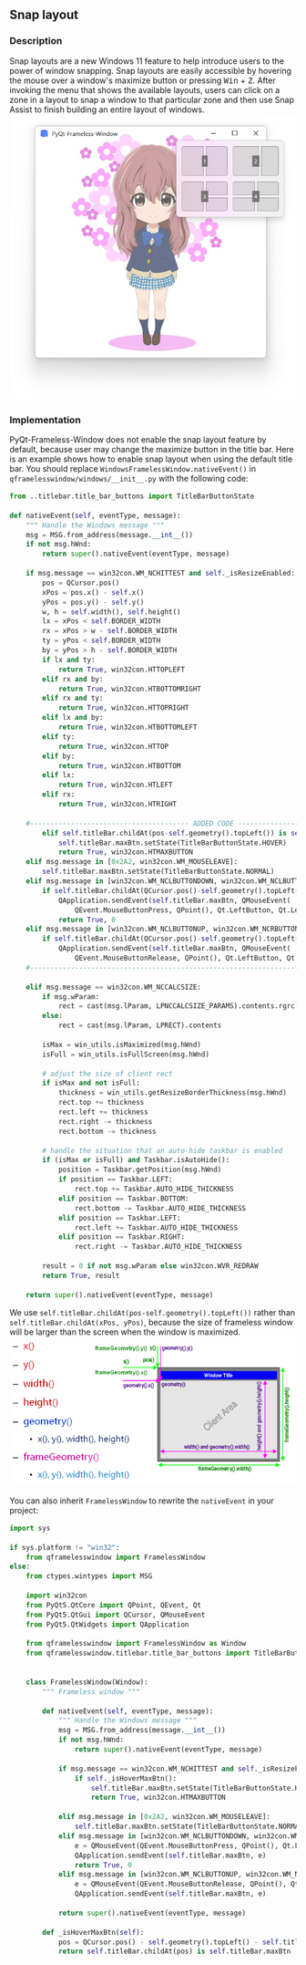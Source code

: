 ## Snap layout

### Description
Snap layouts are a new Windows 11 feature to help introduce users to the power of window snapping. Snap layouts are easily accessible by hovering the mouse over a window's maximize button or pressing <kbd>Win</kbd> + <kbd>Z</kbd>. After invoking the menu that shows the available layouts, users can click on a zone in a layout to snap a window to that particular zone and then use Snap Assist to finish building an entire layout of windows.
![](./_static/snap_layout.png)

### Implementation
PyQt-Frameless-Window does not enable the snap layout feature by default, because user may change the maximize button in the title bar. Here is an example shows how to enable snap layout when using the default title bar. You should replace `WindowsFramelessWindow.nativeEvent()` in `qframelesswindow/windows/__init__.py` with the following code:
```python
from ..titlebar.title_bar_buttons import TitleBarButtonState

def nativeEvent(self, eventType, message):
    """ Handle the Windows message """
    msg = MSG.from_address(message.__int__())
    if not msg.hWnd:
        return super().nativeEvent(eventType, message)

    if msg.message == win32con.WM_NCHITTEST and self._isResizeEnabled:
        pos = QCursor.pos()
        xPos = pos.x() - self.x()
        yPos = pos.y() - self.y()
        w, h = self.width(), self.height()
        lx = xPos < self.BORDER_WIDTH
        rx = xPos > w - self.BORDER_WIDTH
        ty = yPos < self.BORDER_WIDTH
        by = yPos > h - self.BORDER_WIDTH
        if lx and ty:
            return True, win32con.HTTOPLEFT
        elif rx and by:
            return True, win32con.HTBOTTOMRIGHT
        elif rx and ty:
            return True, win32con.HTTOPRIGHT
        elif lx and by:
            return True, win32con.HTBOTTOMLEFT
        elif ty:
            return True, win32con.HTTOP
        elif by:
            return True, win32con.HTBOTTOM
        elif lx:
            return True, win32con.HTLEFT
        elif rx:
            return True, win32con.HTRIGHT

    #--------------------------------------- ADDED CODE --------------------------------------#
        elif self.titleBar.childAt(pos-self.geometry().topLeft()) is self.titleBar.maxBtn:
            self.titleBar.maxBtn.setState(TitleBarButtonState.HOVER)
            return True, win32con.HTMAXBUTTON
    elif msg.message in [0x2A2, win32con.WM_MOUSELEAVE]:
        self.titleBar.maxBtn.setState(TitleBarButtonState.NORMAL)
    elif msg.message in [win32con.WM_NCLBUTTONDOWN, win32con.WM_NCLBUTTONDBLCLK]:
        if self.titleBar.childAt(QCursor.pos()-self.geometry().topLeft()) is self.titleBar.maxBtn:
            QApplication.sendEvent(self.titleBar.maxBtn, QMouseEvent(
                QEvent.MouseButtonPress, QPoint(), Qt.LeftButton, Qt.LeftButton, Qt.NoModifier))
            return True, 0
    elif msg.message in [win32con.WM_NCLBUTTONUP, win32con.WM_NCRBUTTONUP]:
        if self.titleBar.childAt(QCursor.pos()-self.geometry().topLeft()) is self.titleBar.maxBtn:
            QApplication.sendEvent(self.titleBar.maxBtn, QMouseEvent(
                QEvent.MouseButtonRelease, QPoint(), Qt.LeftButton, Qt.LeftButton, Qt.NoModifier))
    #------------------------------------------------------------------------------------------#

    elif msg.message == win32con.WM_NCCALCSIZE:
        if msg.wParam:
            rect = cast(msg.lParam, LPNCCALCSIZE_PARAMS).contents.rgrc[0]
        else:
            rect = cast(msg.lParam, LPRECT).contents

        isMax = win_utils.isMaximized(msg.hWnd)
        isFull = win_utils.isFullScreen(msg.hWnd)

        # adjust the size of client rect
        if isMax and not isFull:
            thickness = win_utils.getResizeBorderThickness(msg.hWnd)
            rect.top += thickness
            rect.left += thickness
            rect.right -= thickness
            rect.bottom -= thickness

        # handle the situation that an auto-hide taskbar is enabled
        if (isMax or isFull) and Taskbar.isAutoHide():
            position = Taskbar.getPosition(msg.hWnd)
            if position == Taskbar.LEFT:
                rect.top += Taskbar.AUTO_HIDE_THICKNESS
            elif position == Taskbar.BOTTOM:
                rect.bottom -= Taskbar.AUTO_HIDE_THICKNESS
            elif position == Taskbar.LEFT:
                rect.left += Taskbar.AUTO_HIDE_THICKNESS
            elif position == Taskbar.RIGHT:
                rect.right -= Taskbar.AUTO_HIDE_THICKNESS

        result = 0 if not msg.wParam else win32con.WVR_REDRAW
        return True, result

    return super().nativeEvent(eventType, message)
```

We use `self.titleBar.childAt(pos-self.geometry().topLeft())` rather than `self.titleBar.childAt(xPos, yPos)`, because the size of frameless window will be larger than the screen when the window is maximized.
![](./_static/geometry.png)

You can also inherit `FramelessWindow` to rewrite the `nativeEvent` in your project:
```python
import sys

if sys.platform != "win32":
    from qframelesswindow import FramelessWindow
else:
    from ctypes.wintypes import MSG

    import win32con
    from PyQt5.QtCore import QPoint, QEvent, Qt
    from PyQt5.QtGui import QCursor, QMouseEvent
    from PyQt5.QtWidgets import QApplication

    from qframelesswindow import FramelessWindow as Window
    from qframelesswindow.titlebar.title_bar_buttons import TitleBarButtonState


    class FramelessWindow(Window):
        """ Frameless window """

        def nativeEvent(self, eventType, message):
            """ Handle the Windows message """
            msg = MSG.from_address(message.__int__())
            if not msg.hWnd:
                return super().nativeEvent(eventType, message)

            if msg.message == win32con.WM_NCHITTEST and self._isResizeEnabled:
                if self._isHoverMaxBtn():
                    self.titleBar.maxBtn.setState(TitleBarButtonState.HOVER)
                    return True, win32con.HTMAXBUTTON

            elif msg.message in [0x2A2, win32con.WM_MOUSELEAVE]:
                self.titleBar.maxBtn.setState(TitleBarButtonState.NORMAL)
            elif msg.message in [win32con.WM_NCLBUTTONDOWN, win32con.WM_NCLBUTTONDBLCLK] and self._isHoverMaxBtn():
                e = QMouseEvent(QEvent.MouseButtonPress, QPoint(), Qt.LeftButton, Qt.LeftButton, Qt.NoModifier)
                QApplication.sendEvent(self.titleBar.maxBtn, e)
                return True, 0
            elif msg.message in [win32con.WM_NCLBUTTONUP, win32con.WM_NCRBUTTONUP] and self._isHoverMaxBtn():
                e = QMouseEvent(QEvent.MouseButtonRelease, QPoint(), Qt.LeftButton, Qt.LeftButton, Qt.NoModifier)
                QApplication.sendEvent(self.titleBar.maxBtn, e)

            return super().nativeEvent(eventType, message)

        def _isHoverMaxBtn(self):
            pos = QCursor.pos() - self.geometry().topLeft() - self.titleBar.pos()
            return self.titleBar.childAt(pos) is self.titleBar.maxBtn
```